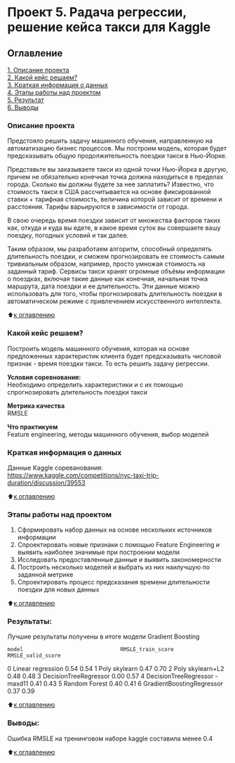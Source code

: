 # Проект 5. Pадача регрессии, решение кейса такси для Kaggle

## Оглавление  
[1. Описание проекта](.README.md#Описание-проекта)  
[2. Какой кейс решаем?](.README.md#Какой-кейс-решаем)  
[3. Краткая информация о данных](.README.md#Краткая-информация-о-данных)  
[4. Этапы работы над проектом](.README.md#Этапы-работы-над-проектом)  
[5. Результат](.README.md#Результат)    
[6. Выводы](.README.md#Выводы) 

### Описание проекта    
  
Предстояло решить задачу машинного обучения, направленную на автоматизацию бизнес процессов. Мы построим модель, которая будет предсказывать общую продолжительность поездки такси в Нью-Йорке. 

Представьте вы заказываете такси из одной точки Нью-Йорка в другую, причем не обязательно конечная точка должна находиться в пределах города. Сколько вы должны будете за нее заплатить? Известно, что стоимость такси в США  рассчитывается на основе фиксированной ставки + тарифная стоимость, величина которой зависит от времени и расстояния. Тарифы варьируются в зависимости от города.

В свою очередь время поездки зависит от множества факторов таких как, откуда и куда вы едете, в какое время суток вы совершаете вашу поездку, погодных условий и так далее. 

Таким образом, мы разработаем алгоритм, способный определять длительность поездки, и сможем прогнозировать ее стоимость самым тривиальным образом, например, просто умножая стоимость на заданный тариф. 
Сервисы такси хранят огромные объёмы информации о поездках, включая такие данные как конечная, начальная точка маршрута, дата поездки и ее длительность. Эти данные можно использовать для того, чтобы прогнозировать длительность поездки в автоматическом режиме с привлечением искусственного интеллекта.

:arrow_up:[к оглавлению](_)


### Какой кейс решаем?    
Построить модель машинного обучения, которая на основе предложенных характеристик клиента будет предсказывать числовой признак - время поездки такси. То есть решить задачу регрессии. 

**Условия соревнования:**  
Необходимо определить характеристики и с их помощью спрогнозировать длительность поездки такси

**Метрика качества**     
RMSLE

**Что практикуем**     
Feature engineering, методы машинного обучения, выбор моделей

### Краткая информация о данных
Данные Kaggle сореванования:
https://www.kaggle.com/competitions/nyc-taxi-trip-duration/discussion/39553
  
:arrow_up:[к оглавлению](.README.md#Оглавление)


### Этапы работы над проектом  
1. Сформировать набор данных на основе нескольких источников информации
2. Спроектировать новые признаки с помощью Feature Engineering и выявить наиболее значимые при построении модели
3. Исследовать предоставленные данные и выявить закономерности
4. Построить несколько моделей и выбрать из них наилучшую по заданной метрике
5. Спроектировать процесс предсказания времени длительности поездки для новых данных

:arrow_up:[к оглавлению](.README.md#Оглавление)


### Результаты:  
Лучшие результаты получены в итоге модели Gradient Boosting

	model	                            RMSLE_train_score	RMSLE_valid_score
0	Linear regression	                0.54	            0.54
1	Poly skylearn	                    0.47	            0.70
2	Poly skylearn+L2	                0.48	            0.48
3	DecisionTreeRegressor	            0.00	            0.57
4	DecisionTreeRegressor - maxd11	    0.41	            0.43
5	Random Forest	                    0.40	            0.41
6	GradientBoostingRegressor	        0.37	            0.39

:arrow_up:[к оглавлению](.README.md#Оглавление)


### Выводы:  
Ошибка RMSLE на тренинговом наборе kaggle составила менее 0.4

:arrow_up:[к оглавлению](.README.md#Оглавление)


